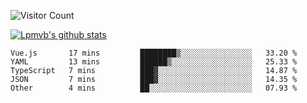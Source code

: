 ![Visitor Count](https://profile-counter.glitch.me/Lpmvb/count.svg)

[![Lpmvb's github stats](https://github-readme-stats.vercel.app/api?username=lpmvb&show_icons=true&title_color=fff&icon_color=79ff97&text_color=9f9f9f&bg_color=151515)](https://github.com/anuraghazra/github-readme-stats)

<!--
Here are some ideas to get you started:

- 🔭 I’m currently working on ...
- 🌱 I’m currently learning ...
- 👯 I’m looking to collaborate on ...
- 🤔 I’m looking for help with ...
- 💬 Ask me about ...
- 📫 How to reach me: ...
- 😄 Pronouns: ...
- ⚡ Fun fact: ...
-->

<!--START_SECTION:waka-->

```text
Vue.js       17 mins         ████████▒░░░░░░░░░░░░░░░░   33.20 %
YAML         13 mins         ██████▒░░░░░░░░░░░░░░░░░░   25.33 %
TypeScript   7 mins          ███▓░░░░░░░░░░░░░░░░░░░░░   14.87 %
JSON         7 mins          ███▓░░░░░░░░░░░░░░░░░░░░░   14.35 %
Other        4 mins          ██░░░░░░░░░░░░░░░░░░░░░░░   07.93 %
```

<!--END_SECTION:waka-->
